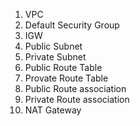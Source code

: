 1. VPC
2. Default Security Group
2. IGW
3. Public Subnet
4. Private Subnet
5. Public Route Table
6. Provate Route Table
7. Public Route association
8. Private Route association
3. NAT Gateway